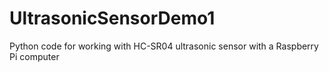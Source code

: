 # UltrasonicSensorDemo1
Python code for working with HC-SR04 ultrasonic sensor with a Raspberry Pi computer
